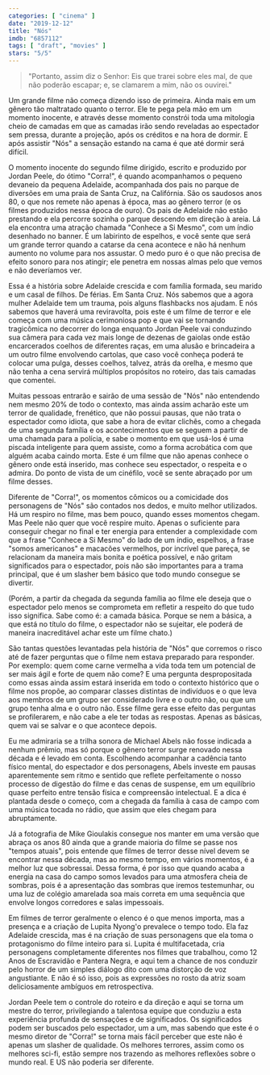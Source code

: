 ```yaml
---
categories: [ "cinema" ]
date: "2019-12-12"
title: "Nós"
imdb: "6857112"
tags: [ "draft", "movies" ]
stars: "5/5"
---
```

> "Portanto, assim diz o Senhor: Eis que trarei sobre eles mal, de que não poderão escapar; e, se clamarem a mim, não os ouvirei."

Um grande filme não começa dizendo isso de primeira. Ainda mais em um gênero tão maltratado quanto o terror. Ele te pega pela mão em um momento inocente, e através desse momento constrói toda uma mitologia cheio de camadas em que as camadas irão sendo reveladas ao espectador sem pressa, durante a projeção, após os créditos e na hora de dormir. E após assistir "Nós" a sensação estando na cama é que até dormir será difícil.

O momento inocente do segundo filme dirigido, escrito e produzido por Jordan Peele, do ótimo "Corra!", é quando acompanhamos o pequeno devaneio da pequena Adelaide, acompanhada dos pais no parque de diversões em uma praia de Santa Cruz, na Califórnia. São os saudosos anos 80, o que nos remete não apenas à época, mas ao gênero terror (e os filmes produzidos nessa época de ouro). Os pais de Adelaide não estão prestando e ela percorre sozinha o parque descendo em direção à areia. Lá ela encontra uma atração chamada "Conhece a Si Mesmo", com um índio desenhado no banner. É um labirinto de espelhos, e você sente que será um grande terror quando a catarse da cena acontece e não há nenhum aumento no volume para nos assustar. O medo puro é o que não precisa de efeito sonoro para nos atingir; ele penetra em nossas almas pelo que vemos e não deveríamos ver.

Essa é a história sobre Adelaide crescida e com família formada, seu marido e um casal de filhos. De férias. Em Santa Cruz. Nós sabemos que a agora mulher Adelaide tem um trauma, pois alguns flashbacks nos ajudam. E nós sabemos que haverá uma reviravolta, pois este é um filme de terror e ele começa com uma música cerimoniosa pop e que vai se tornando tragicômica no decorrer do longa enquanto Jordan Peele vai conduzindo sua câmera para cada vez mais longe de dezenas de gaiolas onde estão encarcerados coelhos de diferentes raças, em uma alusão e brincadeira a um outro filme envolvendo cartolas, que caso você conheça poderá te colocar uma pulga, desses coelhos, talvez, atrás da orelha, e mesmo que não tenha a cena servirá múltiplos propósitos no roteiro, das tais camadas que comentei.

Muitas pessoas entrarão e sairão de uma sessão de "Nós" não entendendo nem mesmo 20% de todo o contexto, mas ainda assim acharão este um terror de qualidade, frenético, que não possui pausas, que não trata o espectador como idiota, que sabe a hora de evitar clichês, como a chegada de uma segunda família e os acontecimentos que se seguem a partir de uma chamada para a polícia, e sabe o momento em que usá-los é uma piscada inteligente para quem assiste, como a forma acrobática com que alguém acaba caindo morta. Este é um filme que não apenas conhece o gênero onde está inserido, mas conhece seu espectador, o respeita e o admira. Do ponto de vista de um cinéfilo, você se sente abraçado por um filme desses.

Diferente de "Corra!", os momentos cômicos ou a comicidade dos personagens de "Nós" são contados nos dedos, e muito melhor utilizados. Há um respiro no filme, mas bem pouco, quando esses momentos chegam. Mas Peele não quer que você respire muito. Apenas o suficiente para conseguir chegar no final e ter energia para entender a complexidade com que a frase "Conhece a Si Mesmo" do lado de um índio, espelhos, a frase "somos americanos" e macacões vermelhos, por incrível que pareça, se relacionam da maneira mais bonita e poética possível, e não gritam significados para o espectador, pois não são importantes para a trama principal, que é um slasher bem básico que todo mundo consegue se divertir.

(Porém, a partir da chegada da segunda família ao filme ele deseja que o espectador pelo menos se comprometa em refletir a respeito do que tudo isso significa. Sabe como é: a camada básica. Porque se nem a básica, a que está no título do filme, o espectador não se sujeitar, ele poderá de maneira inacreditável achar este um filme chato.)

São tantas questões levantadas pela história de "Nós" que corremos o risco até de fazer perguntas que o filme nem estava preparado para responder. Por exemplo: quem come carne vermelha a vida toda tem um potencial de ser mais ágil e forte de quem não come? E uma pergunta despropositada como essas ainda assim estará inserida em todo o contexto histórico que o filme nos propõe, ao comparar classes distintas de indivíduos e o que leva aos membros de um grupo ser considerado livre e o outro não, ou que um grupo tenha alma e o outro não. Esse filme gera esse efeito das perguntas se profilerarem, e não cabe a ele ter todas as respostas. Apenas as básicas, quem vai se salvar e o que acontece depois.

Eu me admiraria se a trilha sonora de Michael Abels não fosse indicada a nenhum prêmio, mas só porque o gênero terror surge renovado nessa década e é levado em conta. Escolhendo acompanhar a cadência tanto físico mental, do espectador e dos personagens, Abels investe em pausas aparentemente sem ritmo e sentido que reflete perfeitamente o nosso processo de digestão do filme e das cenas de suspense, em um equilíbrio quase perfeito entre tensão física e compreensão intelectual. E a dica é plantada desde o começo, com a chegada da família à casa de campo com uma música tocada no rádio, que assim que eles chegam para abruptamente.

Já a fotografia de Mike Gioulakis consegue nos manter em uma versão que abraça os anos 80 ainda que a grande maioria do filme se passe nos "tempos atuais", pois entende que filmes de terror desse nível devem se encontrar nessa década, mas ao mesmo tempo, em vários momentos, é a melhor luz que sobressai. Dessa forma, é por isso que quando acaba a energia na casa do campo somos levados para uma atmosfera cheia de sombras, pois é a apresentação das sombras que iremos testemunhar, ou uma luz de colégio amarelada soa mais correta em uma sequência que envolve longos corredores e salas impessoais.

Em filmes de terror geralmente o elenco é o que menos importa, mas a presença e a criação de Lupita Nyong'o prevalece o tempo todo. Ela faz Adelaide crescida, mas é na criação de suas personagens que ela toma o protagonismo do filme inteiro para si. Lupita é multifacetada, cria personagens completamente diferentes nos filmes que trabalhou, como 12 Anos de Escravidão e Pantera Negra, e aqui tem a chance de nos conduzir pelo horror de um simples diálogo dito com uma distorção de voz angustiante. E não é só isso, pois as expressões no rosto da atriz soam deliciosamente ambíguos em retrospectiva.

Jordan Peele tem o controle do roteiro e da direção e aqui se torna um mestre do terror, privilegiando a talentosa equipe que conduziu a esta experiência profunda de sensações e de significados. Os significados podem ser buscados pelo espectador, um a um, mas sabendo que este é o mesmo diretor de "Corra!" se torna mais fácil perceber que este não é apenas um slasher de qualidade. Os melhores terrores, assim como os melhores sci-fi, estão sempre nos trazendo as melhores reflexões sobre o mundo real. E US não poderia ser diferente.
